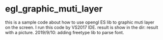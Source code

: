 # egl_graphic_muti_layer
this is a sample code about how to use opengl ES lib to graphic muti layer on the screen. I run this code by VS2017 IDE. 
result is show in the dir: result with a picture.
2019/9/10:
	adding freetype lib to parse font.